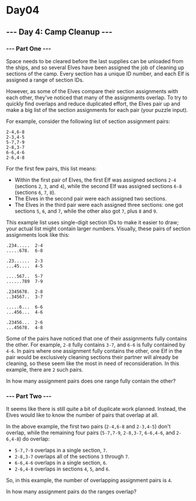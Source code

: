 # Day04
## --- Day 4: Camp Cleanup ---

### --- Part One ---
Space needs to be cleared before the last supplies can be unloaded from the ships, and so several Elves have been assigned the job of cleaning up sections of the camp. Every section has a unique ID number, and each Elf is assigned a range of section IDs.

However, as some of the Elves compare their section assignments with each other, they've noticed that many of the assignments overlap. To try to quickly find overlaps and reduce duplicated effort, the Elves pair up and make a big list of the section assignments for each pair (your puzzle input).

For example, consider the following list of section assignment pairs:

```
2-4,6-8
2-3,4-5
5-7,7-9
2-8,3-7
6-6,4-6
2-6,4-8
```

For the first few pairs, this list means:

* Within the first pair of Elves, the first Elf was assigned sections ``2-4`` (sections ``2``, ``3``, and ``4``), while the second Elf was assigned sections ``6-8`` (sections ``6``, ``7``, ``8``).
* The Elves in the second pair were each assigned two sections.
* The Elves in the third pair were each assigned three sections: one got sections ``5``, ``6``, and ``7``, while the other also got ``7``, plus ``8`` and ``9``.

This example list uses single-digit section IDs to make it easier to draw; your actual list might contain larger numbers. Visually, these pairs of section assignments look like this:

```
.234.....  2-4
.....678.  6-8

.23......  2-3
...45....  4-5

....567..  5-7
......789  7-9

.2345678.  2-8
..34567..  3-7

.....6...  6-6
...456...  4-6

.23456...  2-6
...45678.  4-8
```

Some of the pairs have noticed that one of their assignments fully contains the other. For example, ``2-8`` fully contains ``3-7``, and ``6-6`` is fully contained by ``4-6``. In pairs where one assignment fully contains the other, one Elf in the pair would be exclusively cleaning sections their partner will already be cleaning, so these seem like the most in need of reconsideration. In this example, there are ``2`` such pairs.

In how many assignment pairs does one range fully contain the other?
### --- Part Two ---
It seems like there is still quite a bit of duplicate work planned. Instead, the Elves would like to know the number of pairs that overlap at all.

In the above example, the first two pairs (``2-4,6-8`` and ``2-3,4-5``) don't overlap, while the remaining four pairs (``5-7,7-9``, ``2-8,3-7``, ``6-6,4-6``, and ``2-6,4-8``) do overlap:

* ``5-7,7-9`` overlaps in a single section, ``7``.
* ``2-8,3-7`` overlaps all of the sections ``3`` through ``7``.
* ``6-6,4-6`` overlaps in a single section, ``6``.
* ``2-6,4-8`` overlaps in sections ``4``, ``5``, and ``6``.

So, in this example, the number of overlapping assignment pairs is ``4``.

In how many assignment pairs do the ranges overlap?